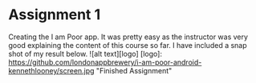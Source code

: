 # Assignment 1
Creating the I am Poor app. It was pretty easy as the instructor was very good explaining the content of this course so far. I have included a snap shot of my result below.
![alt text][logo]
[logo]: https://github.com/londonappbrewery/i-am-poor-android-kennethlooney/screen.jpg "Finished Assignment"